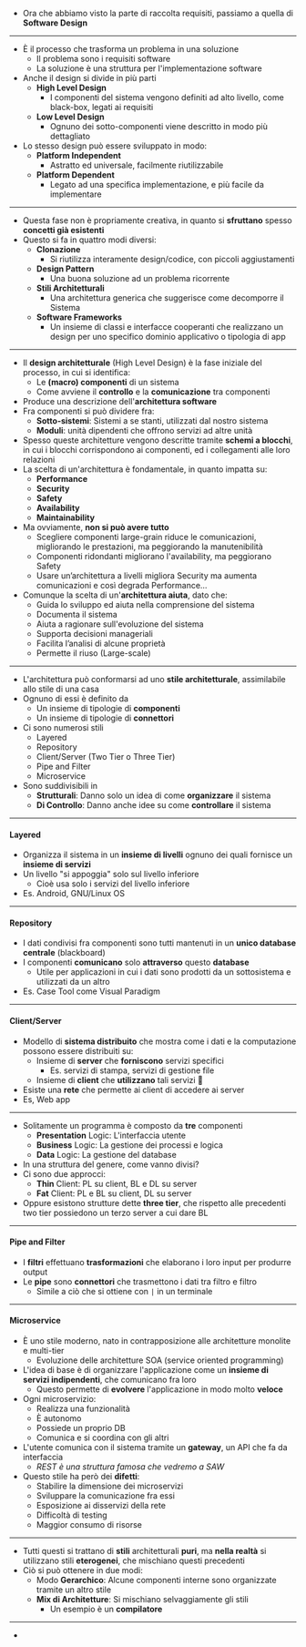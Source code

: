 + Ora che abbiamo visto la parte di raccolta requisiti, passiamo a quella di **Software Design**
---
+ È il processo che trasforma un problema in una soluzione
	+ Il problema sono i requisiti software
	+ La soluzione è una struttura per l'implementazione software
+ Anche il design si divide in più parti
	+ **High Level Design**
		+ I componenti del sistema vengono definiti ad alto livello, come black-box, legati ai requisiti
	+ **Low Level Design**
		+ Ognuno dei sotto-componenti viene descritto in modo più dettagliato
+ Lo stesso design può essere sviluppato in modo:
	+ **Platform Independent**
		+ Astratto ed universale, facilmente riutilizzabile
	+ **Platform Dependent**
		+ Legato ad una specifica implementazione, e più facile da implementare
---
+ Questa fase non è propriamente creativa, in quanto si **sfruttano** spesso **concetti già esistenti**
+ Questo si fa in quattro modi diversi:
	+ **Clonazione**
		+ Si riutilizza interamente design/codice, con piccoli aggiustamenti
	+ **Design Pattern**
		+ Una buona soluzione ad un problema ricorrente
	+ **Stili Architetturali**
		+ Una architettura generica che suggerisce come decomporre il Sistema
	+ **Software Frameworks**
		+ Un insieme di classi e interfacce cooperanti che realizzano un design per uno specifico dominio applicativo o tipologia di app
---
+ Il **design architetturale** (High Level Design) è la fase iniziale del processo, in cui si identifica:
	+ Le **(macro) componenti** di un sistema
	+ Come avviene il **controllo** e la **comunicazione** tra componenti
+ Produce una descrizione dell'**architettura software**
+ Fra componenti si può dividere fra:
	+ **Sotto-sistemi**: Sistemi a se stanti, utilizzati dal nostro sistema
	+ **Moduli**: unità dipendenti che offrono servizi ad altre unità
+ Spesso queste architetture vengono descritte tramite **schemi a blocchi**, in cui i blocchi corrispondono ai componenti, ed i collegamenti alle loro relazioni
+ La scelta di un'architettura è fondamentale, in quanto impatta su:
	+ **Performance**
	+ **Security**
	+ **Safety**
	+ **Availability**
	+ **Maintainability**
+ Ma ovviamente, **non si può avere tutto**
	+ Scegliere componenti large-grain riduce le comunicazioni, migliorando le prestazioni, ma peggiorando la manutenibilità
	+ Componenti ridondanti migliorano l'availability, ma peggiorano Safety
	+ Usare un’architettura a livelli migliora Security ma aumenta comunicazioni e così degrada Performance…	
+ Comunque la scelta di un'**architettura aiuta**, dato che:
	+ Guida lo sviluppo ed aiuta nella comprensione del sistema
	+ Documenta il sistema
	+ Aiuta a ragionare sull'evoluzione del sistema
	+ Supporta decisioni manageriali
	+ Facilita l’analisi di alcune proprietà
	+  Permette il riuso (Large-scale)
---
+ L'architettura può conformarsi ad uno **stile architetturale**, assimilabile allo stile di una casa
+ Ognuno di essi è definito da
	+ Un insieme di tipologie di **componenti**
	+ Un insieme di tipologie di **connettori**
+ Ci sono numerosi stili
	+ Layered
	+ Repository
	+ Client/Server (Two Tier o Three Tier)
	+ Pipe and Filter
	+ Microservice
+ Sono suddivisibili in 
	+ **Strutturali**: Danno solo un idea di come **organizzare** il sistema
	+ **Di Controllo**: Danno anche idee su come **controllare** il sistema
---
#### Layered
+ Organizza il sistema in un **insieme di livelli** ognuno dei quali fornisce un **insieme di servizi**
+ Un livello "si appoggia" solo sul livello inferiore 
	+ Cioè usa solo i servizi del livello inferiore
+ Es. Android, GNU/Linux OS
---
#### Repository
+ I dati condivisi fra componenti sono tutti mantenuti in un **unico database centrale** (blackboard)
+ I componenti **comunicano** solo **attraverso** questo **database**
	+ Utile per applicazioni in cui i dati sono prodotti da un sottosistema e utilizzati da un altro
+ Es. Case Tool come Visual Paradigm
---
#### Client/Server
+ Modello di **sistema distribuito** che mostra come i dati e la computazione possono essere distribuiti su: 
	+ Insieme di **server** che **forniscono** servizi specifici 
		+ Es. servizi di stampa, servizi di gestione file
	+ Insieme di **client** che **utilizzano** tali servizi 
+ Esiste una **rete** che permette ai client di accedere ai server
+ Es, Web app
---
+ Solitamente un programma è composto da **tre** componenti
	+ **Presentation** Logic: L'interfaccia utente
	+ **Business** Logic: La gestione dei processi e logica
	+ **Data** Logic: La gestione del database
+ In una struttura del genere, come vanno divisi?
+ Ci sono due approcci:
	+ **Thin** Client: PL su client, BL e DL su server
	+ **Fat** Client: PL e BL su client, DL su server
+ Oppure esistono strutture dette **three tier**, che rispetto alle precedenti two tier possiedono un terzo server a cui dare BL
---
#### Pipe and Filter
+ I **filtri** effettuano **trasformazioni** che elaborano i loro input per produrre output 
+ Le **pipe** sono **connettori** che trasmettono i dati tra filtro e filtro
	+ Simile a ciò che si ottiene con `|` in un terminale
---
#### Microservice
+ È uno stile moderno, nato in contrapposizione alle architetture monolite e multi-tier
	+ Evoluzione delle architetture SOA (service oriented programming)
+ L'idea di base è di organizzare l'applicazione come un **insieme di servizi indipendenti**, che comunicano fra loro
	+ Questo permette di **evolvere** l'applicazione in modo molto **veloce**
+ Ogni microservizio:
	+ Realizza una funzionalità
	+ È autonomo
	+ Possiede un proprio DB
	+ Comunica e si coordina con gli altri
+ L'utente comunica con il sistema tramite un **gateway**, un API che fa da interfaccia
	+ *REST è una struttura famosa che vedremo a SAW*
+ Questo stile ha però dei **difetti**:
	+ Stabilire la dimensione dei microservizi
	+ Sviluppare la comunicazione fra essi
	+ Esposizione ai disservizi della rete
	+ Difficoltà di testing
	+ Maggior consumo di risorse
---
+ Tutti questi si trattano di **stili** architetturali **puri**, ma **nella realtà** si utilizzano stili **eterogenei**, che mischiano questi precedenti
+ Ciò si può ottenere in due modi:
	+ Modo **Gerarchico**: Alcune componenti interne sono organizzate tramite un altro stile
	+ **Mix di Architetture**: Si mischiano selvaggiamente gli stili
		+ Un esempio è un **compilatore**
---
+ 